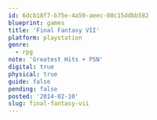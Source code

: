 ```yaml
---
id: 6dcb18f7-b75e-4a59-aeec-00c15ddbb582
blueprint: games
title: 'Final Fantasy VII'
platform: playstation
genre:
  - rpg
note: 'Greatest Hits + PSN'
digital: true
physical: true
guide: false
pending: false
posted: '2014-02-10'
slug: final-fantasy-vii
---
```

